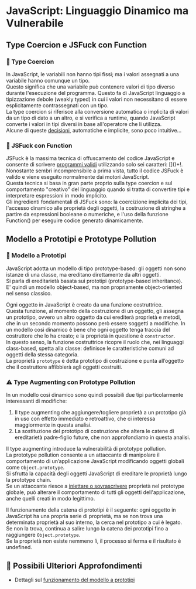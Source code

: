 # JavaScript: Linguaggio Dinamico ma Vulnerabile

##  Type Coercion e JSFuck con Function

### 🔄 Type Coercion

In JavaScript, le variabili non hanno tipi fissi; ma i valori assegnati a una variabile hanno comunque un tipo.  
Questo significa che una variabile può contenere valori di tipo diverso durante l'esecuzione del programma. Questo fa di JavaScript linguaggio a tipizzazione debole (weakly typed) in cui i valori non necessitano di essere esplicitamente contrassegnati con un tipo.  
La type coercion si riferisce alla conversione automatica o implicita di valori da un tipo di dato a un altro, e si verifica a runtime, quando JavaScript converte i valori in tipi diversi in base all'operatore che li utilizza.  
Alcune di queste [decisioni](type-coercion.js), automatiche e implicite, sono poco intuitive...

### 🧩 JSFuck con Function

JSFuck è la massima tecnica di offuscamento del codice JavaScript e consente di scrivere [programmi validi](js-fuck.js) utilizzando solo sei caratteri: \[\]\(\)+!.  
Nonostante sembri incomprensibile a prima vista, tutto il codice JSFuck è valido e viene eseguito normalmente dai motori JavaScript.  
Questa tecnica si basa in gran parte proprio sulla type coercion e sul comportamento "creativo" del linguaggio quando si tratta di convertire tipi e interpretare espressioni in modo implicito.  
Gli ingredienti fondamentali di JSFuck sono: la coercizione implicita dei tipi, l'accesso dinamico alle proprietà degli oggetti, la costruzione di stringhe a partire da espressioni booleane o numeriche, e l'uso della funzione Function() per eseguire codice generato dinamicamente.

##  Modello a Prototipi e Prototype Pollution

### 🧬 Modello a Prototipi

JavaScript adotta un modello di tipo prototype-based: gli oggetti non sono istanze di una classe, ma ereditano direttamente da altri oggetti.  
Si parla di ereditarietà basata sui prototipi (prototype-based inheritance).  
E' quindi un modello object-based, ma non propriamente object-oriented nel senso classico.

Ogni oggetto in JavaScript è creato da una funzione costruttrice.   
Questa funzione, al momento della costruzione di un oggetto, gli assegna un prototipo, ovvero un altro oggetto da cui erediterà proprietà e metodi, che in un secondo momento possono però essere soggetti a modifiche.
In un modello così dinamico è bene che ogni oggetto tenga traccia del costruttore che lo ha creato; e la proprietà in questione è `constructor`.  
In questo senso, la funzione costruttrice ricopre il ruolo che, nei linguaggi class-based, spetta alla classe: definisce le caratteristiche comuni ad oggetti della stessa categoria.  
La proprietà `prototype` è detta prototipo di costruzione e punta all’oggetto che il costruttore affibbierà agli oggetti costruiti.

### ⚠️ Type Augmenting con Prototype Pollution

In un modello così dinamico sono quindi possibili due tipi particolarmente interessanti di modifiche:
1. Il type augmenting che aggiungere/togliere proprietà a un prototipo già in uso con effetto immediato e retroattivo, che ci interessa maggiormente in questa analisi.
2. La sostituzione del prototipo di costruzione che altera le catene di ereditarietà padre-figlio future, che non approfondiamo in questa analisi.

Il type augmenting introduce la vulnerabilità di prototype pollution.  
La prototype pollution consente a un attaccante di manipolare il comportamento di un’applicazione JavaScript modificando oggetti globali come `Object.prototype`.  
Si sfrutta la capacità degli oggetti JavaScript di ereditare le proprietà lungo la prototype chain.  
Se un attaccante riesce a [iniettare o sovrascrivere](prototype-pollution.js) proprietà nel prototype globale, può alterare il comportamento di tutti gli oggetti dell'applicazione, anche quelli creati in modo legittimo.

Il funzionamento della catena di prototipi è il seguente: ogni oggetto in JavaScript ha una propria serie di proprietà, ma se non trova una determinata proprietà al suo interno, la cerca nel prototipo a cui è legato.  
Se non la trova, continua a salire lungo la catena dei prototipi fino a raggiungere `Object.prototype`.  
Se la proprietà non esiste nemmeno lì, il processo si ferma e il risultato è undefined.


## 📌 Possibili Ulteriori Approfondimenti

- Dettagli sul [funzionamento del modello a prototipi](prototype-model.js)